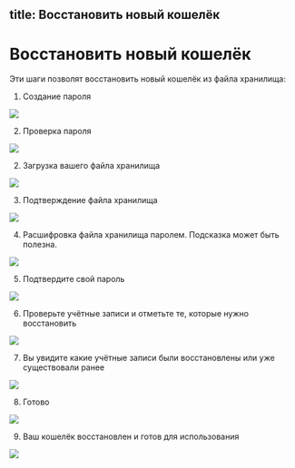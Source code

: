 title: Восстановить новый кошелёк
---

# Восстановить новый кошелёк

Эти шаги позволят восстановить новый кошелёк из файла хранилища:

1. Создание пароля

<img src="/images/first_run_restore/first_run_restore_2.png">

2. Проверка пароля

<img src="/images/first_run_restore/first_run_restore_3.png">

2. Загрузка вашего файла хранилища

<img src="/images/first_run_restore/first_run_restore_4.png">

3. Подтверждение файла хранилища

<img src="/images/first_run_restore/first_run_restore_5.png">

4. Расшифровка файла хранилища паролем. Подсказка может быть полезна.

<img src="/images/first_run_restore/first_run_restore_6.png">

5. Подтвердите свой пароль

<img src="/images/first_run_restore/first_run_restore_7.png">

6. Проверьте учётные записи и отметьте те, которые нужно восстановить

<img src="/images/first_run_restore/first_run_restore_8.png">

7. Вы увидите какие учётные записи были восстановлены или уже существовали ранее

<img src="/images/first_run_restore/first_run_restore_9.png">

8. Готово

<img src="/images/first_run_restore/first_run_restore_10.png">

9. Ваш кошелёк восстановлен и готов для использования

<img src="/images/first_run_restore/first_run_restore_11.png">
